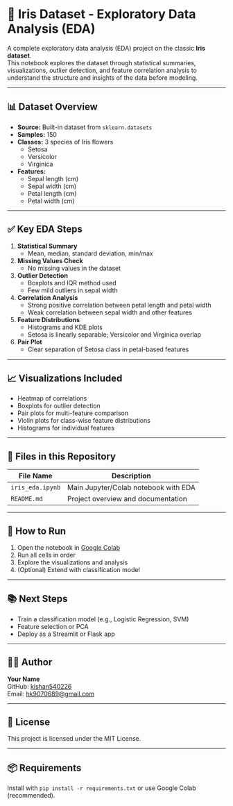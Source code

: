 # 🌸 Iris Dataset - Exploratory Data Analysis (EDA)

A complete exploratory data analysis (EDA) project on the classic **Iris dataset**.  
This notebook explores the dataset through statistical summaries, visualizations, outlier detection, and feature correlation analysis to understand the structure and insights of the data before modeling.

---

## 📊 Dataset Overview

- **Source:** Built-in dataset from `sklearn.datasets`
- **Samples:** 150
- **Classes:** 3 species of Iris flowers
  - Setosa
  - Versicolor
  - Virginica
- **Features:**
  - Sepal length (cm)
  - Sepal width (cm)
  - Petal length (cm)
  - Petal width (cm)

---

## ✅ Key EDA Steps

1. **Statistical Summary**
   - Mean, median, standard deviation, min/max
2. **Missing Values Check**
   - No missing values in the dataset
3. **Outlier Detection**
   - Boxplots and IQR method used
   - Few mild outliers in sepal width
4. **Correlation Analysis**
   - Strong positive correlation between petal length and petal width
   - Weak correlation between sepal width and other features
5. **Feature Distributions**
   - Histograms and KDE plots
   - Setosa is linearly separable; Versicolor and Virginica overlap
6. **Pair Plot**
   - Clear separation of Setosa class in petal-based features

---

## 📈 Visualizations Included

- Heatmap of correlations
- Boxplots for outlier detection
- Pair plots for multi-feature comparison
- Violin plots for class-wise feature distributions
- Histograms for individual features

---

## 📁 Files in this Repository

| File Name              | Description                           |
|------------------------|----------------------------------------|
| `iris_eda.ipynb`       | Main Jupyter/Colab notebook with EDA   |
| `README.md`            | Project overview and documentation     |

---

## 🚀 How to Run

1. Open the notebook in [Google Colab]([(https://colab.research.google.com/drive/1rHsALjfpFkeJbADaoh5CyiDMj59Zeve6?usp=sharing)])
2. Run all cells in order
3. Explore the visualizations and analysis
4. (Optional) Extend with classification model

---

## 📚 Next Steps

- Train a classification model (e.g., Logistic Regression, SVM)
- Feature selection or PCA
- Deploy as a Streamlit or Flask app

---

## 👨‍💻 Author

**Your Name**  
GitHub: [kishan540226](https://github.com/yourusername)  
Email: hk9070689@gmail.com

---

## 📝 License

This project is licensed under the MIT License.

---

## 📦 Requirements

Install with `pip install -r requirements.txt` or use Google Colab (recommended).



